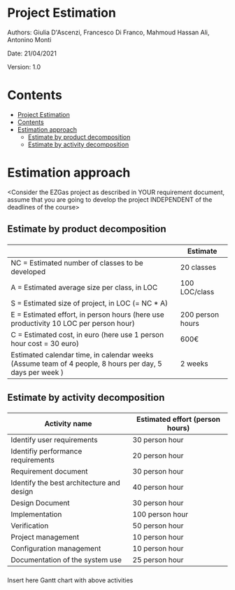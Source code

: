 # Project Estimation  
Authors: Giulia D'Ascenzi, Francesco Di Franco, Mahmoud Hassan Ali, Antonino Monti

Date: 21/04/2021

Version: 1.0
# Contents
- [Project Estimation](#project-estimation)
- [Contents](#contents)
- [Estimation approach](#estimation-approach)
  - [Estimate by product decomposition](#estimate-by-product-decomposition)
  - [Estimate by activity decomposition](#estimate-by-activity-decomposition)



  

    

  
# Estimation approach
<Consider the EZGas  project as described in YOUR requirement document, assume that you are going to develop the project INDEPENDENT of the deadlines of the course>

## Estimate by product decomposition
### 
|             | Estimate                        |             
| ----------- | ------------------------------- |  
| NC =  Estimated number of classes to be developed   |              20 classes        |             
|  A = Estimated average size per class, in LOC       |             100   LOC/class         | 
| S = Estimated size of project, in LOC (= NC * A) | |  2000 LOC
| E = Estimated effort, in person hours (here use productivity 10 LOC per person hour)  |                         200 person hours             |   
| C = Estimated cost, in euro (here use 1 person hour cost = 30 euro) | 600€ | 
| Estimated calendar time, in calendar weeks (Assume team of 4 people, 8 hours per day, 5 days per week ) |            2 weeks        |               
## Estimate by activity decomposition
### 
|         Activity name    | Estimated effort (person hours)   |             
| ----------- | ------------------------------- | 
| Identify user requirements |  30 person hour |
| Identifiy performance requirements |  20 person hour |
| Requirement document |  30 person hour |
| Identify the best architecture and design |  40 person hour |
| Design Document |  30 person hour |
| Implementation |  100 person hour |
| Verification |  50 person hour |
| Project management |  10 person hour |
| Configuration management |  10 person hour |
| Documentation of the system use |  25 person hour |

###
Insert here Gantt chart with above activities
